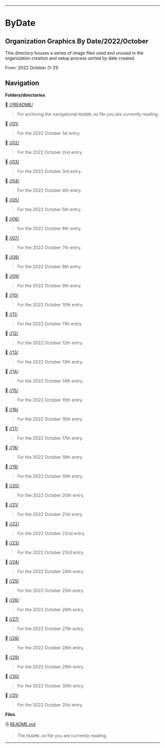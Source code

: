 
***

# ByDate

## Organization Graphics By Date/2022/October

This directory houses a series of image files used and unused in the organization creation and setup process sorted by date created.

From: 2022 October (1-31)

## Navigation

**Folders/directories**

📁 [//!README/](/OrganizationGraphics/!README/)

> For archiving the navigational `README.md` file you are currently reading.

📁 [//01/](/OrganizationGraphics/ByDate/2022/October/01/)

> For the 2022 October 1st entry.

📁 [//02/](/OrganizationGraphics/ByDate/2022/October/02/)

> For the 2022 October 2nd entry.

📁 [//03/](/OrganizationGraphics/ByDate/2022/October/03/)

> For the 2022 October 3rd entry.

📁 [//04/](/OrganizationGraphics/ByDate/2022/October/04/)

> For the 2022 October 4th entry.

📁 [//05/](/OrganizationGraphics/ByDate/2022/October/05/)

> For the 2022 October 5th entry.

📁 [//06/](/OrganizationGraphics/ByDate/2022/October/06/)

> For the 2022 October 6th entry.

📁 [//07/](/OrganizationGraphics/ByDate/2022/October/07/)

> For the 2022 October 7th entry.

📁 [//08/](/OrganizationGraphics/ByDate/2022/October/08/)

> For the 2022 October 8th entry.

📁 [//09/](/OrganizationGraphics/ByDate/2022/October/09/)

> For the 2022 October 9th entry.

📁 [//10/](/OrganizationGraphics/ByDate/2022/October/10/)

> For the 2022 October 10th entry.

📁 [//11/](/OrganizationGraphics/ByDate/2022/October/11/)

> For the 2022 October 11th entry.

📁 [//12/](/OrganizationGraphics/ByDate/2022/October/12/)

> For the 2022 October 12th entry.

📁 [//13/](/OrganizationGraphics/ByDate/2022/October/13/)

> For the 2022 October 13th entry.

📁 [//14/](/OrganizationGraphics/ByDate/2022/October/14/)

> For the 2022 October 14th entry.

📁 [//15/](/OrganizationGraphics/ByDate/2022/October/15/)

> For the 2022 October 15th entry.

📁 [//16/](/OrganizationGraphics/ByDate/2022/October/16/)

> For the 2022 October 16th entry.

📁 [//17/](/OrganizationGraphics/ByDate/2022/October/17/)

> For the 2022 October 17th entry.

📁 [//18/](/OrganizationGraphics/ByDate/2022/October/18/)

> For the 2022 October 18th entry.

📁 [//19/](/OrganizationGraphics/ByDate/2022/October/19/)

> For the 2022 October 19th entry.

📁 [//20/](/OrganizationGraphics/ByDate/2022/October/20/)

> For the 2022 October 20th entry.

📁 [//21/](/OrganizationGraphics/ByDate/2022/October/21/)

> For the 2022 October 21st entry.

📁 [//22/](/OrganizationGraphics/ByDate/2022/October/22/)

> For the 2022 October 22nd entry.

📁 [//23/](/OrganizationGraphics/ByDate/2022/October/23/)

> For the 2022 October 23rd entry.

📁 [//24/](/OrganizationGraphics/ByDate/2022/October/24/)

> For the 2022 October 24th entry.

📁 [//25/](/OrganizationGraphics/ByDate/2022/October/25/)

> For the 2022 October 25th entry.

📁 [//26/](/OrganizationGraphics/ByDate/2022/October/26/)

> For the 2022 October 26th entry.

📁 [//27/](/OrganizationGraphics/ByDate/2022/October/27/)

> For the 2022 October 27th entry.

📁 [//28/](/OrganizationGraphics/ByDate/2022/October/28/)

> For the 2022 October 28th entry.

📁 [//29/](/OrganizationGraphics/ByDate/2022/October/29/)

> For the 2022 October 29th entry.

📁 [//30/](/OrganizationGraphics/ByDate/2022/October/30/)

> For the 2022 October 30th entry.

📁 [//31/](/OrganizationGraphics/ByDate/2022/October/31/)

> For the 2022 October 31st entry.

**Files**

🗒️ [README.md](/OrganizationGraphics/ByDate/2022/October/README.md)

> The `README.md` file you are currently reading.

***
